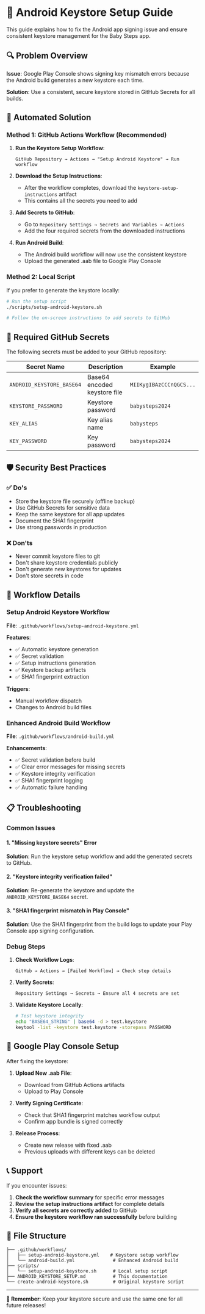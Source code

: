 # 🔐 Android Keystore Setup Guide

This guide explains how to fix the Android app signing issue and ensure consistent keystore management for the Baby Steps app.

## 🔍 Problem Overview

**Issue**: Google Play Console shows signing key mismatch errors because the Android build generates a new keystore each time.

**Solution**: Use a consistent, secure keystore stored in GitHub Secrets for all builds.

## 🚀 Automated Solution

### Method 1: GitHub Actions Workflow (Recommended)

1. **Run the Keystore Setup Workflow**:
   ```
   GitHub Repository → Actions → "Setup Android Keystore" → Run workflow
   ```

2. **Download the Setup Instructions**:
   - After the workflow completes, download the `keystore-setup-instructions` artifact
   - This contains all the secrets you need to add

3. **Add Secrets to GitHub**:
   - Go to `Repository Settings → Secrets and Variables → Actions`
   - Add the four required secrets from the downloaded instructions

4. **Run Android Build**:
   - The Android build workflow will now use the consistent keystore
   - Upload the generated .aab file to Google Play Console

### Method 2: Local Script

If you prefer to generate the keystore locally:

```bash
# Run the setup script
./scripts/setup-android-keystore.sh

# Follow the on-screen instructions to add secrets to GitHub
```

## 🔑 Required GitHub Secrets

The following secrets must be added to your GitHub repository:

| Secret Name | Description | Example |
|-------------|-------------|---------|
| `ANDROID_KEYSTORE_BASE64` | Base64 encoded keystore file | `MIIKygIBAzCCCnQGCS...` |
| `KEYSTORE_PASSWORD` | Keystore password | `babysteps2024` |
| `KEY_ALIAS` | Key alias name | `babysteps` |
| `KEY_PASSWORD` | Key password | `babysteps2024` |

## 🛡️ Security Best Practices

### ✅ Do's
- Store the keystore file securely (offline backup)
- Use GitHub Secrets for sensitive data
- Keep the same keystore for all app updates
- Document the SHA1 fingerprint
- Use strong passwords in production

### ❌ Don'ts
- Never commit keystore files to git
- Don't share keystore credentials publicly
- Don't generate new keystores for updates
- Don't store secrets in code

## 🔄 Workflow Details

### Setup Android Keystore Workflow

**File**: `.github/workflows/setup-android-keystore.yml`

**Features**:
- ✅ Automatic keystore generation
- ✅ Secret validation
- ✅ Setup instructions generation
- ✅ Keystore backup artifacts
- ✅ SHA1 fingerprint extraction

**Triggers**:
- Manual workflow dispatch
- Changes to Android build files

### Enhanced Android Build Workflow

**File**: `.github/workflows/android-build.yml`

**Enhancements**:
- ✅ Secret validation before build
- ✅ Clear error messages for missing secrets
- ✅ Keystore integrity verification
- ✅ SHA1 fingerprint logging
- ✅ Automatic failure handling

## 📋 Troubleshooting

### Common Issues

#### 1. "Missing keystore secrets" Error
**Solution**: Run the keystore setup workflow and add the generated secrets to GitHub.

#### 2. "Keystore integrity verification failed"
**Solution**: Re-generate the keystore and update the `ANDROID_KEYSTORE_BASE64` secret.

#### 3. "SHA1 fingerprint mismatch in Play Console"
**Solution**: Use the SHA1 fingerprint from the build logs to update your Play Console app signing configuration.

### Debug Steps

1. **Check Workflow Logs**:
   ```
   GitHub → Actions → [Failed Workflow] → Check step details
   ```

2. **Verify Secrets**:
   ```
   Repository Settings → Secrets → Ensure all 4 secrets are set
   ```

3. **Validate Keystore Locally**:
   ```bash
   # Test keystore integrity
   echo "BASE64_STRING" | base64 -d > test.keystore
   keytool -list -keystore test.keystore -storepass PASSWORD
   ```

## 📱 Google Play Console Setup

After fixing the keystore:

1. **Upload New .aab File**:
   - Download from GitHub Actions artifacts
   - Upload to Play Console

2. **Verify Signing Certificate**:
   - Check that SHA1 fingerprint matches workflow output
   - Confirm app bundle is signed correctly

3. **Release Process**:
   - Create new release with fixed .aab
   - Previous uploads with different keys can be deleted

## 📞 Support

If you encounter issues:

1. **Check the workflow summary** for specific error messages
2. **Review the setup instructions artifact** for complete details
3. **Verify all secrets are correctly added** to GitHub
4. **Ensure the keystore workflow ran successfully** before building

## 📁 File Structure

```
├── .github/workflows/
│   ├── setup-android-keystore.yml    # Keystore setup workflow
│   └── android-build.yml              # Enhanced Android build
├── scripts/
│   └── setup-android-keystore.sh      # Local setup script
├── ANDROID_KEYSTORE_SETUP.md          # This documentation
└── create-android-keystore.sh         # Original keystore script
```

---

**🔐 Remember**: Keep your keystore secure and use the same one for all future releases!
